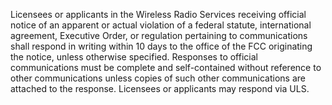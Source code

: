 Licensees or applicants in the Wireless Radio Services receiving official notice of an apparent or actual violation of a federal statute, international agreement, Executive Order, or regulation pertaining to communications shall respond in writing within 10 days to the office of the FCC originating the notice, unless otherwise specified. Responses to official communications must be complete and self-contained without reference to other communications unless copies of such other communications are attached to the response. Licensees or applicants may respond via ULS.


